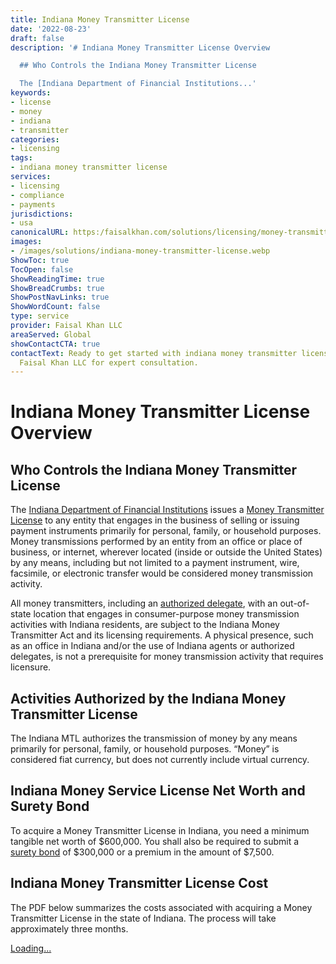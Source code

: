 ```yaml
---
title: Indiana Money Transmitter License
date: '2022-08-23'
draft: false
description: '# Indiana Money Transmitter License Overview

  ## Who Controls the Indiana Money Transmitter License

  The [Indiana Department of Financial Institutions...'
keywords:
- license
- money
- indiana
- transmitter
categories:
- licensing
tags:
- indiana money transmitter license
services:
- licensing
- compliance
- payments
jurisdictions:
- usa
canonicalURL: https:/faisalkhan.com/solutions/licensing/money-transmitter-license-mtl/indiana-money-transmitter-license/
images:
- /images/solutions/indiana-money-transmitter-license.webp
ShowToc: true
TocOpen: false
ShowReadingTime: true
ShowBreadCrumbs: true
ShowPostNavLinks: true
ShowWordCount: false
type: service
provider: Faisal Khan LLC
areaServed: Global
showContactCTA: true
contactText: Ready to get started with indiana money transmitter license? Contact
  Faisal Khan LLC for expert consultation.
---
```


# Indiana Money Transmitter License Overview

## Who Controls the Indiana Money Transmitter License

The [Indiana Department of Financial Institutions](https://www.in.gov/dfi/) issues a [Money Transmitter License](https://faisalkhan.com/solutions/licensing/what-is-a-money-transmitter-license/) to any entity that engages in the business of selling or issuing payment instruments primarily for personal, family, or household purposes. Money transmissions performed by an entity from an office or place of business, or internet, wherever located (inside or outside the United States) by any means, including but not limited to a payment instrument, wire, facsimile, or electronic transfer would be considered money transmission activity.

All money transmitters, including an [authorized delegate](https://faisalkhan.com/solutions/licensing/authorized-delegate-ad/), with an out-of-state location that engages in consumer-purpose money transmission activities with Indiana residents, are subject to the Indiana Money Transmitter Act and its licensing requirements. A physical presence, such as an office in Indiana and/or the use of Indiana agents or authorized delegates, is not a prerequisite for money transmission activity that requires licensure.

## Activities Authorized by the Indiana Money Transmitter License

The Indiana MTL authorizes the transmission of money by any means primarily for personal, family, or household purposes. “Money” is considered fiat currency, but does not currently include virtual currency.

## Indiana Money Service License Net Worth and Surety Bond

To acquire a Money Transmitter License in Indiana, you need a minimum tangible net worth of $600,000. You shall also be required to submit a [surety bond](https://faisalkhan.com/knowledge-hub/resources-and-references/surety-bond/) of $300,000 or a premium in the amount of $7,500.

## Indiana Money Transmitter License Cost

The PDF below summarizes the costs associated with acquiring a Money Transmitter License in the state of Indiana. The process will take approximately three months.

[Loading...](https://fkhan.gumroad.com/l/indiana-money-transmitter-license-cost)
